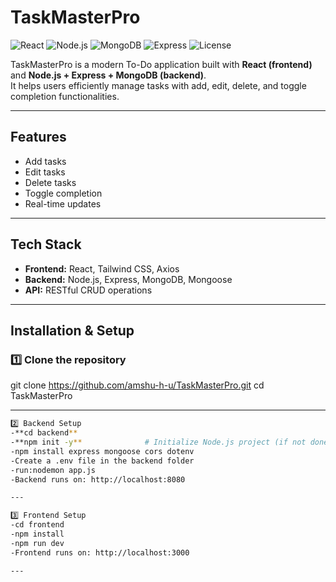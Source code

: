 # TaskMasterPro

![React](https://img.shields.io/badge/React-17.0.2-blue?logo=react&logoColor=white)
![Node.js](https://img.shields.io/badge/Node.js-18.0-green?logo=node.js&logoColor=white)
![MongoDB](https://img.shields.io/badge/MongoDB-6.0-green?logo=mongodb&logoColor=white)
![Express](https://img.shields.io/badge/Express-4.18-black)
![License](https://img.shields.io/badge/License-MIT-yellow)

TaskMasterPro is a modern To-Do application built with **React (frontend)** and **Node.js + Express + MongoDB (backend)**.  
It helps users efficiently manage tasks with add, edit, delete, and toggle completion functionalities.

---

## Features
- Add tasks
- Edit tasks
- Delete tasks
- Toggle completion
- Real-time updates

---

## Tech Stack
- **Frontend:** React, Tailwind CSS, Axios
- **Backend:** Node.js, Express, MongoDB, Mongoose
- **API:** RESTful CRUD operations

---

## Installation & Setup

### 1️⃣ Clone the repository
git clone https://github.com/amshu-h-u/TaskMasterPro.git
cd TaskMasterPro

---
```bash
2️⃣ Backend Setup
-**cd backend**
-**npm init -y**              # Initialize Node.js project (if not done)
-npm install express mongoose cors dotenv
-Create a .env file in the backend folder
-run:nodemon app.js
-Backend runs on: http://localhost:8080

---

3️⃣ Frontend Setup
-cd frontend
-npm install
-npm run dev
-Frontend runs on: http://localhost:3000

---
